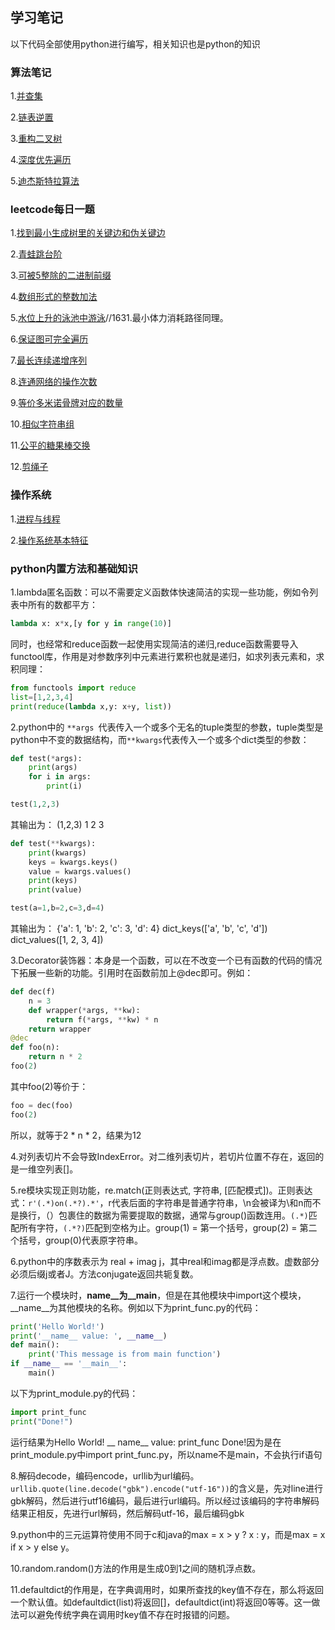 ## 学习笔记
以下代码全部使用python进行编写，相关知识也是python的知识




### 算法笔记
1.[并查集](https://github.com/SeleneXX/SeleneXX.github.io/blob/gh-pages/%E5%B9%B6%E6%9F%A5%E9%9B%86.md)

2.[链表逆置](https://github.com/SeleneXX/SeleneXX.github.io/blob/gh-pages/%E9%93%BE%E8%A1%A8%E9%80%86%E7%BD%AE.md)

3.[重构二叉树](https://github.com/SeleneXX/SeleneXX.github.io/blob/gh-pages/%E9%87%8D%E6%9E%84%E4%BA%8C%E5%8F%89%E6%A0%91.md)

4.[深度优先遍历](https://github.com/SeleneXX/SeleneXX.github.io/blob/gh-pages/dfs.md)

5.[迪杰斯特拉算法](https://github.com/SeleneXX/SeleneXX.github.io/blob/gh-pages/dijkstra.md)




### leetcode每日一题
1.[找到最小生成树里的关键边和伪关键边](https://github.com/SeleneXX/SeleneXX.github.io/blob/gh-pages/1489.md)

2.[青蛙跳台阶](https://github.com/SeleneXX/SeleneXX.github.io/blob/gh-pages/%E9%9D%92%E8%9B%99%E8%B7%B3%E5%8F%B0%E9%98%B6%EF%BC%88%E6%96%90%E6%B3%A2%E9%82%A3%E5%A5%91%E6%95%B0%E5%88%97%EF%BC%89.md)

3.[可被5整除的二进制前缀](https://github.com/SeleneXX/SeleneXX.github.io/blob/gh-pages/1018.md)

4.[数组形式的整数加法](https://github.com/SeleneXX/SeleneXX.github.io/blob/gh-pages/989.md)

5.[水位上升的泳池中游泳](https://github.com/SeleneXX/SeleneXX.github.io/blob/gh-pages/778.md)//1631.最小体力消耗路径同理。

6.[保证图可完全遍历](https://github.com/SeleneXX/SeleneXX.github.io/blob/gh-pages/1579.md)

7.[最长连续递增序列](https://github.com/SeleneXX/SeleneXX.github.io/blob/gh-pages/674.md)

8.[连通网络的操作次数](https://github.com/SeleneXX/SeleneXX.github.io/blob/gh-pages/1319.md)

9.[等价多米诺骨牌对应的数量](https://github.com/SeleneXX/SeleneXX.github.io/blob/gh-pages/1128.md)

10.[相似字符串组](https://github.com/SeleneXX/SeleneXX.github.io/blob/gh-pages/839.md)

11.[公平的糖果棒交换](https://github.com/SeleneXX/SeleneXX.github.io/blob/gh-pages/888.md)

12.[剪绳子](https://github.com/SeleneXX/SeleneXX.github.io/blob/gh-pages/%E5%89%91%E6%8C%87offer14.md)


### 操作系统
1.[进程与线程](https://github.com/SeleneXX/SeleneXX.github.io/blob/main/%E8%BF%9B%E7%A8%8B%E4%B8%8E%E7%BA%BF%E7%A8%8B.md)

2.[操作系统基本特征](https://github.com/SeleneXX/SeleneXX.github.io/blob/main/%E6%93%8D%E4%BD%9C%E7%B3%BB%E7%BB%9F%E5%9F%BA%E6%9C%AC%E7%89%B9%E5%BE%81.md)

### python内置方法和基础知识
1.lambda匿名函数：可以不需要定义函数体快速简洁的实现一些功能，例如令列表中所有的数都平方：
````python
lambda x: x*x,[y for y in range(10)]
````
同时，也经常和reduce函数一起使用实现简洁的递归,reduce函数需要导入functool库，作用是对参数序列中元素进行累积也就是递归，如求列表元素和，求积同理：
````python
from functools import reduce
list=[1,2,3,4]
print(reduce(lambda x,y: x+y, list))
````

2.python中的 ````**args ````代表传入一个或多个无名的tuple类型的参数，tuple类型是python中不变的数据结构，而````**kwargs````代表传入一个或多个dict类型的参数：
````python
def test(*args):  
    print(args)
    for i in args:
        print(i)

test(1,2,3)
````
其输出为：
(1,2,3)
1
2
3
````python
def test(**kwargs):
    print(kwargs)
    keys = kwargs.keys()
    value = kwargs.values()
    print(keys)
    print(value)

test(a=1,b=2,c=3,d=4)
````
其输出为：
{'a': 1, 'b': 2, 'c': 3, 'd': 4}
dict_keys(['a', 'b', 'c', 'd'])
dict_values([1, 2, 3, 4])

3.Decorator装饰器：本身是一个函数，可以在不改变一个已有函数的代码的情况下拓展一些新的功能。引用时在函数前加上@dec即可。例如：
````python
def dec(f)
    n = 3
    def wrapper(*args, **kw):
        return f(*args, **kw) * n
    return wrapper
@dec
def foo(n):
    return n * 2
foo(2)
````
其中foo(2)等价于：
````python
foo = dec(foo)
foo(2)
````
所以，就等于2 * n * 2，结果为12

4.对列表切片不会导致IndexError。对二维列表切片，若切片位置不存在，返回的是一维空列表[]。

5.re模块实现正则功能，re.match(正则表达式, 字符串, [匹配模式])。正则表达式：````r'(.*)on(.*?).*'````，r代表后面的字符串是普通字符串，\n会被译为\和n而不是换行，（）包裹住的数据为需要提取的数据，通常与group()函数连用。````(.*)````匹配所有字符，````(.*?)````匹配到空格为止。group(1) = 第一个括号，group(2) = 第二个括号，group(0)代表原字符串。

6.python中的序数表示为 real + imag j，其中real和imag都是浮点数。虚数部分必须后缀j或者J。方法conjugate返回共轭复数。

7.运行一个模块时，__name__为__main__，但是在其他模块中import这个模块，__name__为其他模块的名称。例如以下为print_func.py的代码：
````python
print('Hello World!') 
print('__name__ value: ', __name__)   
def main():     
    print('This message is from main function')   
if __name__ == '__main__':     
    main()   
````
以下为print_module.py的代码： 
````python
import print_func 
print("Done!")
````
运行结果为Hello World! __ name__ value: print_func Done!因为是在print_module.py中import print_func.py，所以name不是main，不会执行if语句

8.解码decode，编码encode，urllib为url编码。````urllib.quote(line.decode("gbk").encode("utf-16"))````的含义是，先对line进行gbk解码，然后进行utf16编码，最后进行url编码。所以经过该编码的字符串解码结果正相反，先进行url解码，然后解码utf-16，最后编码gbk

9.python中的三元运算符使用不同于c和java的max = x > y ? x : y，而是max = x if x > y else y。

10.random.random()方法的作用是生成0到1之间的随机浮点数。

11.defaultdict的作用是，在字典调用时，如果所查找的key值不存在，那么将返回一个默认值。如defaultdict(list)将返回[]，defaultdict(int)将返回0等等。这一做法可以避免传统字典在调用时key值不存在时报错的问题。

